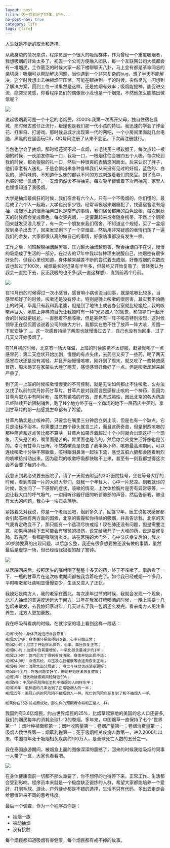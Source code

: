 ```yaml
---
layout: post
title: 这一口我好了17年，如今...
no-post-nav: true
category: life
tags: [life]
---
```


人生就是不断的取舍和选择。

从我身边的情况来讲，程序员是一个很大的吸烟群体，作为曾经一个重度吸烟者，我想吸烟的好处太多了。初去一个公司方便融入团队，每一个互联网公司大概都会有一堆烟民，工作匮乏的时候大家一起下楼聊聊天八卦，马上会有都是革命同志的亲切感；吸烟可以帮助解决问题，当你遇到一个非常复杂的bug，想了半天不能解决，这个时候想出去抽根烟压压惊，可能在眼抽到一半的时候，突然灵光一闪想到了解决方案，回到工位一试果然是这样，还是抽烟有效率；吸烟能提神，能促进交流，能突现灵感，你看程序员们的偶像张小龙也是一个烟鬼，不然他怎么能搞出微信呢？

![](http://www.yvantan.com/assets/images/2017/life/ge.png)  

说起吸烟我可是一个十足的老烟民，2000年我第一次离开父母，独自住宿在县城，那时候古惑仔正流行，叛逆也是我们那一代小孩的特征。我迅速的学会了炸金花、打麻将、打游戏、那时候县城才出现第一代的网吧，一个小房间里面就几台电脑，黑黑的在里面玩CS，QQ号码注册了从来不会记，下次再注册就行。

当然也学会了抽烟，那时候还买不起一盒烟，五毛钱买三根软猴王，每次点起一根烟的时候，一伙朋友你吸一口，我吸一口，一根烟往往会被四五个人吸，每次轮到我的时候，都会狠狠的扎一口，然后一种很爽的表情悠闲而出。后来认识了胖子，他们家老有人送礼，于是会偷出来各种各样我们从来没有见过的好烟，蓝色的、白色的、薄荷味的、不知道什么味的都以不同的方式刺激着我们的感官。到了高中，也买的起一盒烟了，一支烟仍然舍不得抽完，每次吸半根留着下次再抽完，家里人也慢慢知道了我吸烟。

大学是抽烟最疯狂的时候，我们宿舍有六个人，只有一个不吸烟的，你们懂的，最后成了六个人一起吸，大学也没多少钱，经常半夜起来烟瘾犯了，找遍宿舍没有烟抽，捡起地上的烟蒂抽两口也是常有的事情，我们宿舍都用的白色蚊帐，每次到秋天的时候都会变成黄色。每次买完烟，一定要藏起来或者随身携带，不然上个厕所回来就发现没几根了，有一次一个朋友来我们宿舍，不知道这个规矩，买了一盒烟放到桌子出去了，回来发现剩下了一个空烟盒，然后用非常疑惑的表情扫荡了一遍我们的舍友，大家都很认真的做自己的事情，好像啥事都没有发生一样。

工作之后，加班越狠抽烟越厉害，压力越大抽烟越厉害，聚会抽烟自不在说，慢慢的吸烟成了生活的一部分。在过去的17年中我以各种理由说服自己，抽烟是有很多好处的。但我心里也知道，身体越来越差不断的尝试着去戒烟，好像戒烟的次数应该也超过了100次，戒烟最长的记录有半年多，但最终又开始复吸了。曾经我认为我会一直抽下去，反正我吸的也不多(我一直这样想)，直到前两个月前。

![](http://www.yvantan.com/assets/images/2017/life/jie.jpeg)  

在10月份的时候得过一次小感冒，感冒嘛小病也没当回事，就是咳嗽比较多，当感冒都好了的时候，咳嗽还是没有停止。特别是晚上咳嗽的很厉害，其实我不怕晚上的时间，毕竟只有我和我老婆，但是到了地铁上或者办公室就比较尴尬，我的咳嗽声巨大，地铁上异样的目光让我顿时有一种“光彩照人”的感觉，和领导们一起开会的时候就更尴尬，一直憋着不想咳嗽，但是突然有一阵子咳意特别浓烈，这时候领导正在侃侃而谈说着公司的重大方针，我那实在憋不住了放声一阵大咳，周围一下就安静了...。这一次感冒持续了两周也就慢慢过去了，自己也没有当回事，过了几天又开始吸烟了。

在11月初的时候，北京有一场大降温，上班的时候感觉不太舒服，赶紧就喝了一点感冒药；第二天症状开始加剧，慢慢的有点头疼，去药店又买了一些药，喝了两天感冒症状还是没有减轻，并且开始慢慢咳嗽，刚好到了周末，就又吃了一些特效感冒药，周末两天在家蒙头大睡了两天，感觉感冒好像好了一点，但是咳嗽却越来越严重了。

到了周一上班的时候咳嗽慢慢变的不可控制，就是无论如何都止不住咳嗽，么办法又找了以前的灵丹妙药甘草片。甘草片是对我而言是感冒止咳的一个神药，但因为甘草片配方中有阿片粉，虽然有镇咳的疗效，却也有成瘾性，因此北京的各大药店已经陆续开始限制销售，跑了N个地方终于在一个商场的地下一层药店中买到，拿到甘草片的那一刻感觉生命都有了希望。

甘草片确实是止咳神药，只要含在嘴里三分钟后立刻止咳，但是也有一个缺点，它只是治标不治本。你需要过三四个钟头就含三片，而且这药奇苦，但是剧烈咳嗽的那种痛苦和这点苦比都不算啥，甘草片如果含着超过十个小时就会出现这样一个现象，舌头是苦的，嘴里面是苦的，胃里面也是苦的，然后你会突觉生活好像也是苦的。幸亏有甘草片压阵，不然咳嗽真是快要了我半条小命，咳嗽最高潮期间，可以连续咳嗽十分钟不带歇着，咳得眼泪鼻涕一起往下流，感觉五脏六腑都会随着剧烈的咳嗽给抖动出来。因为剧烈的咳嗽呼吸都快喘不上来，甚至有一刻我都觉得这次会不会要了我的小命。

我意识到我必须要去医院了，请了一天假去附近的307医院挂号，坐在等号大厅的时候，看到周围一片的大妈大爷们，就我一个年轻人，心中一片悲凉。到我就诊的时候，医生问了一下感冒的症状，咳嗽的情况，上次体检胸片是否有异常等等，一边让我大口的呼气吸气，一边用听诊器仔细的听诊肺部的声音，然后告诉我，肺没有太大的问题，我心中一块石头落地。

紧接着又对我说，你是一个老烟民吧，烟龄多久了，回答17年，医生说每次感冒都会引起咳嗽有两方面的因素，北京的雾霾和你持续的吸烟，并且告诉我，北京的天气我肯定改变不了，那只能有一个选项尽快戒烟！现在肺还没有问题，但是需要注意，如果再持续下去可能会有轻微的损伤，说完给我开了一大堆的药，说是要修复肺，取完药一看都是哮喘消炎类。站在医院的大门外，心中又庆幸又后怕，我才30岁肺要真的出现问题，以后怎么整，我还有很多想要做还没有做的事情，虽然最后是虚惊一场，但已经给我狠狠的敲了警钟。

![](http://www.yvantan.com/assets/images/2017/life/kill.jpeg)  

从医院回来后，按照医生的嘱咐喝了整整十多天的药，终于不咳嗽了。事后看了一下，一瓶的甘草片在这次咳嗽期间都被我含着吃完了。如今我已经戒烟一个多月，平时咳嗽和吐痰明显慢慢变少，生活又进入了正轨。

我媳妇是南方人，我的老家在西北，每次逢年过节的时候，我就会发现一个现象，北方人抽烟的普遍度远远大于南方。过年在我家打牌喝酒的时候，一晚上需要十几包烟来散发，去我媳妇家过年，几天过去了我一包烟还么发完，看来南方人更注重养生，北方人更加豪放。

我在呼吸科看病的时候，在就诊室的墙上看到这样一段话：

``` text
戒烟1分钟：身体开始进行自我修复；
戒烟20分钟：身体循环系统得到改善，心率开始正常；
戒烟2小时：尼古丁开始排出体外，心率、血压恢复正常；
戒烟8小时：血液中含氧量增加，一氧化碳含量减少约1半；
戒烟12小时：体内尼古丁得到有效清除，身体开始出现不适；
戒烟24小时：血液系统、血压及心脏健康等会逐渐恢复正常；
戒烟48小时：消除大部分尼古丁，嗅觉与味觉也逐渐变更好；
戒烟3~9个月：呼吸问题变好了，肺部开始逐渐恢复健康；
戒烟1年：冠状动脉疾病风险降低50%；
戒烟5年：中风的风险降低至和不抽烟的人同样水平；
戒烟10年：患肺癌的几率达到了正常吸烟人的一半；
戒烟15年：患冠心病的风险同不抽烟的人一样。死亡的风险也恢复到了和不抽烟人一样。

如果你在35岁前戒烟成功，那么你的预期寿命将和正常人一样。
```

我国约有3.6亿烟民，约占世界烟民的25%，比烟草起源地的美国的总人口还要多,我们的烟民每年约消耗全球1／3的卷烟。多年来，中国烟草一直保持了七个"世界第一" ：烟叶种植面积第一；烟叶收购量第一；卷烟产量第一；卷烟消费量第一；吸烟人数世界第一；烟草利税第一；死于吸烟相关疾病人数第一，进入2000年以来，中国每年死于吸烟相关疾病约100万人，是全球死亡人数的五分之一。

我在泰国旅游期间，被烟盒上面的图像深深的震撼了，回来的时候我给吸烟的同事一人带了一盒，大家也看看吧。

![](http://www.yvantan.com/assets/images/2017/life/smoking2.jpeg)  


在身体健康面前一切都不那么重要了，你不想停的也得停下来，正常工作、生活都会受到影响。程序员本来就是一个极度缺乏锻炼的人群，希望大家都能培养一个爱好，打羽毛球、游泳、户外徒步都是不错的选择，生活不只有代码，多出去走走会给思维带来不同的思考纬度。


最后一个调查，作为一个程序员你是：

- 抽烟一族
- 被动抽烟
- 没有接触

每个烟民都知道吸烟有害健康，每个烟民都有戒不掉的故事。

